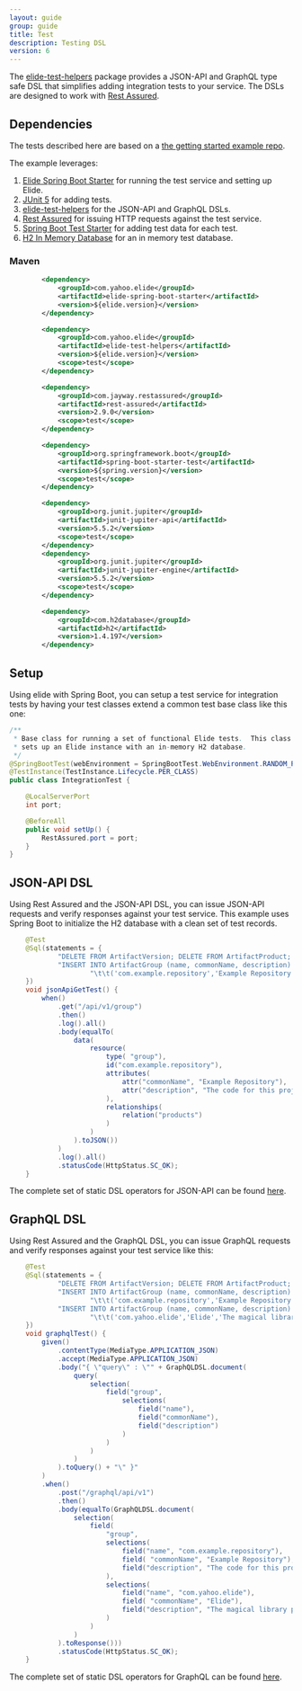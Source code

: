```yaml
---
layout: guide
group: guide
title: Test
description: Testing DSL
version: 6
---
```


The [elide-test-helpers](https://github.com/yahoo/elide/tree/master/elide-test) package provides a JSON-API and GraphQL
type safe DSL that simplifies adding integration tests to your service.  The DSLs are designed to work with [Rest Assured](http://rest-assured.io/).

## Dependencies

The tests described here are based on a [the getting started example repo][elide-demo].

The example leverages:
1. [Elide Spring Boot Starter][elide-spring] for running the test service and setting up Elide.
2. [JUnit 5](https://junit.org/junit5/) for adding tests.
3. [elide-test-helpers](https://github.com/yahoo/elide/tree/master/elide-test) for the JSON-API and GraphQL DSLs.
4. [Rest Assured](http://rest-assured.io/) for issuing HTTP requests against the test service.
5. [Spring Boot Test Starter](https://mvnrepository.com/artifact/org.springframework.boot/spring-boot-starter-test) for adding test data for each test.
6. [H2 In Memory Database](https://www.h2database.com/html/main.html) for an in memory test database.

### Maven
```xml
        <dependency>
            <groupId>com.yahoo.elide</groupId>
            <artifactId>elide-spring-boot-starter</artifactId>
            <version>${elide.version}</version>
        </dependency>

        <dependency>
            <groupId>com.yahoo.elide</groupId>
            <artifactId>elide-test-helpers</artifactId>
            <version>${elide.version}</version>
            <scope>test</scope>
        </dependency>

        <dependency>
            <groupId>com.jayway.restassured</groupId>
            <artifactId>rest-assured</artifactId>
            <version>2.9.0</version>
            <scope>test</scope>
        </dependency>

        <dependency>
            <groupId>org.springframework.boot</groupId>
            <artifactId>spring-boot-starter-test</artifactId>
            <version>${spring.version}</version>
            <scope>test</scope>
        </dependency>

        <dependency>
            <groupId>org.junit.jupiter</groupId>
            <artifactId>junit-jupiter-api</artifactId>
            <version>5.5.2</version>
            <scope>test</scope>
        </dependency>
        <dependency>
            <groupId>org.junit.jupiter</groupId>
            <artifactId>junit-jupiter-engine</artifactId>
            <version>5.5.2</version>
            <scope>test</scope>
        </dependency>

        <dependency>
            <groupId>com.h2database</groupId>
            <artifactId>h2</artifactId>
            <version>1.4.197</version>
        </dependency>
```

## Setup

Using elide with Spring Boot, you can setup a test service for integration tests by having your test classes extend a common test base class like this one:

```java
/**
 * Base class for running a set of functional Elide tests.  This class
 * sets up an Elide instance with an in-memory H2 database.
 */
@SpringBootTest(webEnvironment = SpringBootTest.WebEnvironment.RANDOM_PORT)
@TestInstance(TestInstance.Lifecycle.PER_CLASS)
public class IntegrationTest {

    @LocalServerPort
    int port;

    @BeforeAll
    public void setUp() {
        RestAssured.port = port;
    }
}
```
## JSON-API DSL

Using Rest Assured and the JSON-API DSL, you can issue JSON-API requests and verify responses against your test service.  This example uses Spring Boot to initialize the H2 database with a clean set of test records.

```java
    @Test
    @Sql(statements = {
            "DELETE FROM ArtifactVersion; DELETE FROM ArtifactProduct; DELETE FROM ArtifactGroup;",
            "INSERT INTO ArtifactGroup (name, commonName, description) VALUES\n" +
                    "\t\t('com.example.repository','Example Repository','The code for this project');"
    })
    void jsonApiGetTest() {
        when()
            .get("/api/v1/group")
            .then()
            .log().all()
            .body(equalTo(
                data(
                    resource(
                        type( "group"),
                        id("com.example.repository"),
                        attributes(
                            attr("commonName", "Example Repository"),
                            attr("description", "The code for this project")
                        ),
                        relationships(
                            relation("products")
                        )
                    )
                ).toJSON())
            )
            .log().all()
            .statusCode(HttpStatus.SC_OK);
    }
```

The complete set of static DSL operators for JSON-API can be found [here](https://github.com/yahoo/elide/blob/master/elide-test/src/main/java/com/yahoo/elide/test/jsonapi/JsonApiDSL.java).

## GraphQL DSL

Using Rest Assured and the GraphQL DSL, you can issue GraphQL requests and verify responses against your test service like this:

```java
    @Test
    @Sql(statements = {
            "DELETE FROM ArtifactVersion; DELETE FROM ArtifactProduct; DELETE FROM ArtifactGroup;",
            "INSERT INTO ArtifactGroup (name, commonName, description) VALUES\n" +
                    "\t\t('com.example.repository','Example Repository','The code for this project');",
            "INSERT INTO ArtifactGroup (name, commonName, description) VALUES\n" +
                    "\t\t('com.yahoo.elide','Elide','The magical library powering this project');"
    })
    void graphqlTest() {
        given()
            .contentType(MediaType.APPLICATION_JSON)
            .accept(MediaType.APPLICATION_JSON)
            .body("{ \"query\" : \"" + GraphQLDSL.document(
                query(
                    selection(
                        field("group",
                            selections(
                                field("name"),
                                field("commonName"),
                                field("description")
                            )
                        )
                    )
                )
            ).toQuery() + "\" }"
        )
        .when()
            .post("/graphql/api/v1")
            .then()
            .body(equalTo(GraphQLDSL.document(
                selection(
                    field(
                        "group",
                        selections(
                            field("name", "com.example.repository"),
                            field( "commonName", "Example Repository"),
                            field("description", "The code for this project")
                        ),
                        selections(
                            field("name", "com.yahoo.elide"),
                            field( "commonName", "Elide"),
                            field("description", "The magical library powering this project")
                        )
                    )
                )
            ).toResponse()))
            .statusCode(HttpStatus.SC_OK);
    }
```


The complete set of static DSL operators for GraphQL can be found [here](https://github.com/yahoo/elide/blob/master/elide-test/src/main/java/com/yahoo/elide/test/graphql/GraphQLDSL.java).

[elide-demo]: https://github.com/yahoo/elide-spring-boot-example
[elide-spring]: https://github.com/yahoo/elide/tree/master/elide-spring/elide-spring-boot-starter
